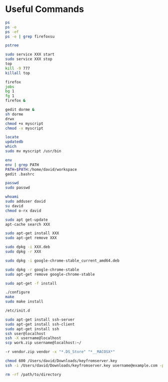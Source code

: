 # Useful Commands

```bash
ps
ps -e
ps -ef
ps -e | grep firefoxsu

pstree
```

```bash
sudo service XXX start
sudo service XXX stop
top
kill -9 777
killall top
```

```bash
firefox
jobs
bg 1
fg 1
firefox &
```

```bash
gedit dorme &
sh dorme
drwx
chmod +x myscript
chmod -x myscript
```

```bash
locate
updatedb
which
sudo mv myscript /usr/bin
```

```bash
env
env | grep PATH
PATH=$PATH:/home/david/workspace
gedit .bashrc
```

```bash
passwd
sudo passwd
```

```bash
whoami
sudo adduser david
su david
chmod o-rx david
```

```bash
sudo apt get-update
apt-cache search XXX

sudo apt-get install XXX
sudo apt-get remove XXX

sudo dpkg -i XXX.deb
sudo dpkg -r XXX

sudo dpkg -i google-chrome-stable_current_amd64.deb

sudo dpkg -r google-chrome-stable
sudo apt-get remove google-chrome-stable

sudo apt-get -f install
```

```bash
./configure
make
sudo make install
```

```bash
/etc/init.d
````

```bash
sudo apt-get install ssh-server
sudo apt-get install ssh-client
sudo apt-get install ssh
ssh user@localhost
ssh -X username@localhost
scp work.zip username@localhost:~/
```

```bash
-r vendor.zip vendor -x "*.DS_Store" "*__MACOSX*"
```

```bash
chmod 600 /Users/david/Downloads/keyfromserver.key
ssh -i /Users/david/Downloads/keyfromserver.key username@example.com -p 10022
```
    
```bash
rm -rf /path/to/directory
```
